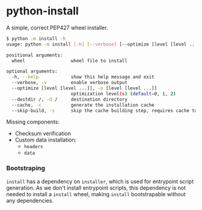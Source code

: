 # python-install

A simple, correct PEP427 wheel installer.

```sh
$ python -m install -h
usage: python -m install [-h] [--verbose] [--optimize [level [level ...]]] [--destdir /] [--cache] [--skip-build] [wheel]

positional arguments:
  wheel                 wheel file to install

optional arguments:
  -h, --help            show this help message and exit
  --verbose, -v         enable verbose output
  --optimize [level [level ...]], -o [level [level ...]]
                        optimization level(s) (default=0, 1, 2)
  --destdir /, -d /     destination directory
  --cache, -c           generate the installation cache
  --skip-build, -s      skip the cache building step, requires cache to be present already
```

Missing components:
  - Checksum verification
  - Custom data installation:
    - `headers`
    - `data`

### Bootstraping

`install` has a dependency on `installer`, which is used for entrypoint script
generation. As we don't install entrypoint scripts, this dependency is not needed
to install a `install` wheel, making `install` bootstrapable without any
dependencies.
